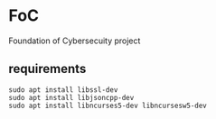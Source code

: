 # FoC

Foundation of Cybersecuity project

## requirements

```shell
sudo apt install libssl-dev
sudo apt install libjsoncpp-dev
sudo apt install libncurses5-dev libncursesw5-dev
```
